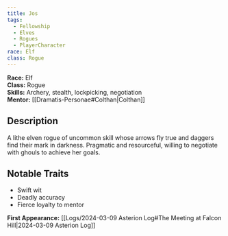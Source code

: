 ```yaml
---
title: Jos
tags:
  - Fellowship
  - Elves
  - Rogues
  - PlayerCharacter
race: Elf
class: Rogue
---
```


**Race:** Elf  
**Class:** Rogue  
**Skills:** Archery, stealth, lockpicking, negotiation  
**Mentor:** [[Dramatis-Personae#Colthan|Colthan]]

## Description
A lithe elven rogue of uncommon skill whose arrows fly true and daggers find their mark in darkness. Pragmatic and resourceful, willing to negotiate with ghouls to achieve her goals.

## Notable Traits
- Swift wit
- Deadly accuracy
- Fierce loyalty to mentor

**First Appearance:** [[Logs/2024-03-09 Asterion Log#The Meeting at Falcon Hill|2024-03-09 Asterion Log]]
